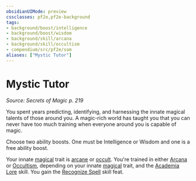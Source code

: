 ```yaml
---
obsidianUIMode: preview
cssclasses: pf2e,pf2e-background
tags:
- background/boost/intelligence
- background/boost/wisdom
- background/skill/arcana
- background/skill/occultism
- compendium/src/pf2e/som
aliases: ["Mystic Tutor"]
---
```

# Mystic Tutor
*Source: Secrets of Magic p. 219*  

You spent years predicting, identifying, and harnessing the innate magical talents of those around you. A magic-rich world has taught you that you can never have too much training when everyone around you is capable of magic.

Choose two ability boosts. One must be Intelligence or Wisdom and one is a free ability boost.

Your innate [magical](rules/traits/magical.md "Magical Item Trait") trait is [arcane](rules/traits/arcane.md "Arcane Tradition Trait") or [occult](rules/traits/occult.md "Occult Tradition Trait"). You're trained in either [Arcana](compendium/skills.md#Arcana) or [Occultism](compendium/skills.md#Occultism), depending on your innate [magical](rules/traits/magical.md "Magical Item Trait") trait, and the [Academia Lore](compendium/skills.md#Lore) skill. You gain the [Recognize Spell](compendium/feats/recognize-spell.md) skill feat.